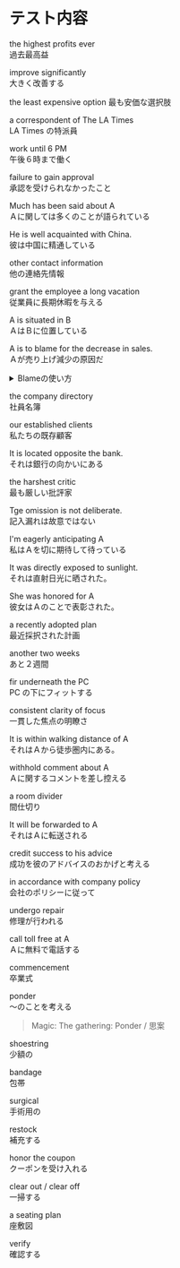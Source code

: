 # テスト内容

the highest profits ever  
過去最高益

improve significantly  
大きく改善する

the least expensive option
最も安価な選択肢

a correspondent of The LA Times  
LA Times の特派員

work until 6 PM  
午後６時まで働く

failure to gain approval  
承認を受けられなかったこと

Much has been said about A  
Ａに関しては多くのことが語られている

He is well acquainted with China.  
彼は中国に精通している

other contact information  
他の連絡先情報

grant the employee a long vacation  
従業員に長期休暇を与える

A is situated in B  
ＡはＢに位置している

A is to blame for the decrease in sales.  
Ａが売り上げ減少の原因だ

<details>
<summary>Blameの使い方</summary>

> **Blame の使い方**
>
> - 能動態  
>   能動態 blame 人 for モノ  
>   主語が目的語に for 以下の責任を負わせる使い方
>
>   > He blamed me for the accident.  
>   > 彼は事故を私のせいにした。
>
> - 受動態
>   主語が for 以下の責任を負わされる使い方
>
> - to 不定詞 be to blame for モノ  
>    主語が責任を負う人。
>   > Who is to blame for the delay?  
>   > 遅れたのは誰の責任か？
>
> この`be to blame`は`be to be blamed`は同じ意味。  
> 論理的には後者が正解だが、昔から慣用的に前者が使われてきた。  
> この調文法的な`be to blamed`を使うとすごく勿体ぶった印象を与えてしまう。

</details>

the company directory  
社員名簿

our established clients  
私たちの既存顧客

It is located opposite the bank.  
それは銀行の向かいにある

the harshest critic  
最も厳しい批評家

Tge omission is not deliberate.  
記入漏れは故意ではない

I'm eagerly anticipating A  
私はＡを切に期待して待っている

It was directly exposed to sunlight.  
それは直射日光に晒された。

She was honored for A  
彼女はＡのことで表彰された。

a recently adopted plan  
最近採択された計画

another two weeks  
あと２週間

fir underneath the PC  
PC の下にフィットする

consistent clarity of focus  
一貫した焦点の明瞭さ

It is within walking distance of A  
それはＡから徒歩圏内にある。

withhold comment about A  
Ａに関するコメントを差し控える

a room divider  
間仕切り

It will be forwarded to A  
それはＡに転送される

credit success to his advice  
成功を彼のアドバイスのおかげと考える

in accordance with company policy  
会社のポリシーに従って

undergo repair  
修理が行われる

call toll free at A  
Ａに無料で電話する

commencement  
卒業式

ponder  
～のことを考える

> Magic: The gathering: Ponder / 思案

shoestring  
少額の

bandage  
包帯

surgical  
手術用の

restock  
補充する

honor the coupon  
クーポンを受け入れる

clear out / clear off  
一掃する

a seating plan  
座敷図

verify  
確認する
